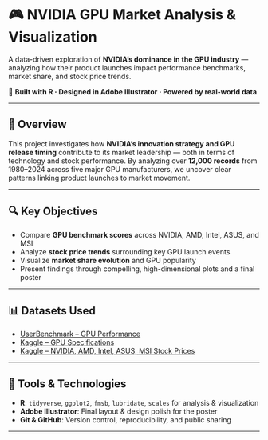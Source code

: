 # 🎮 NVIDIA GPU Market Analysis & Visualization

A data-driven exploration of **NVIDIA’s dominance in the GPU industry** — analyzing how their product launches impact performance benchmarks, market share, and stock price trends.

📌 **Built with R · Designed in Adobe Illustrator · Powered by real-world data**

---

## 🚀 Overview

This project investigates how **NVIDIA’s innovation strategy and GPU release timing** contribute to its market leadership — both in terms of technology and stock performance. By analyzing over **12,000 records** from 1980–2024 across five major GPU manufacturers, we uncover clear patterns linking product launches to market movement.

---

## 🔍 Key Objectives

- Compare **GPU benchmark scores** across NVIDIA, AMD, Intel, ASUS, and MSI
- Analyze **stock price trends** surrounding key GPU launch events
- Visualize **market share evolution** and GPU popularity
- Present findings through compelling, high-dimensional plots and a final poster

---

## 📊 Datasets Used

- [UserBenchmark – GPU Performance](https://gpu.userbenchmark.com/)
- [Kaggle – GPU Specifications](https://www.kaggle.com/datasets/alanjo/graphics-card-full-specs)
- [Kaggle – NVIDIA, AMD, Intel, ASUS, MSI Stock Prices](https://www.kaggle.com/datasets/kapturovalexander/nvidia-amd-intel-asus-msi-share-prices)

---

## 🧰 Tools & Technologies

- **R**: `tidyverse`, `ggplot2`, `fmsb`, `lubridate`, `scales` for analysis & visualization
- **Adobe Illustrator**: Final layout & design polish for the poster
- **Git & GitHub**: Version control, reproducibility, and public sharing

---



